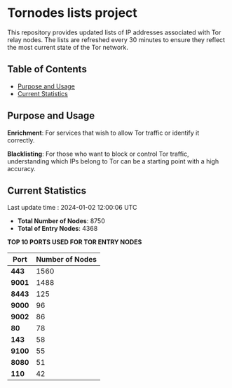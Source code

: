 # Tornodes lists project

This repository provides updated lists of IP addresses associated with Tor relay nodes. The lists are refreshed every 30 minutes to ensure they reflect the most current state of the Tor network.

## Table of Contents

- [Purpose and Usage](#purpose-and-usage)
- [Current Statistics](#current-statistics)


## Purpose and Usage

**Enrichment**: For services that wish to allow Tor traffic or identify it correctly.

**Blacklisting**: For those who want to block or control Tor traffic, understanding which IPs belong to Tor can be a starting point with a high accuracy.

## Current Statistics

Last update time : 2024-01-02 12:00:06 UTC

- **Total Number of Nodes**: 8750
- **Total of Entry Nodes**: 4368

**TOP 10 PORTS USED FOR TOR ENTRY NODES**

| **Port** | **Number of Nodes** |
|------|-----------------|
| **443**   | 1560  |
| **9001**   | 1488  |
| **8443**   | 125  |
| **9000**   | 96  |
| **9002**   | 86  |
| **80**   | 78  |
| **143**   | 58  |
| **9100**   | 55  |
| **8080**   | 51  |
| **110**   | 42  |

